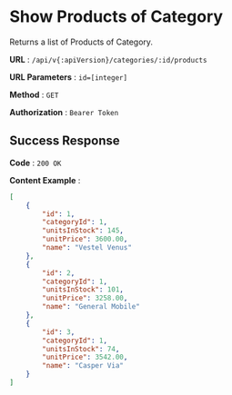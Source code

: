 
# Show Products of Category

Returns a list of Products of Category.

**URL** : `/api/v{:apiVersion}/categories/:id/products`

**URL Parameters** : `id=[integer]`

**Method** : `GET`

**Authorization** : `Bearer Token`


## Success Response

**Code** : `200 OK`

**Content Example** :

```json
[
    {
        "id": 1,
        "categoryId": 1,
        "unitsInStock": 145,
        "unitPrice": 3600.00,
        "name": "Vestel Venus"
    },
    {
        "id": 2,
        "categoryId": 1,
        "unitsInStock": 101,
        "unitPrice": 3258.00,
        "name": "General Mobile"
    },
    {
        "id": 3,
        "categoryId": 1,
        "unitsInStock": 74,
        "unitPrice": 3542.00,
        "name": "Casper Via"
    }
]
```
